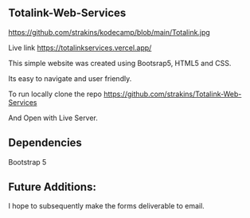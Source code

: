 ## Totalink-Web-Services

https://github.com/strakins/kodecamp/blob/main/Totalink.jpg

Live link  https://totalinkservices.vercel.app/

This simple website was created using Bootsrap5, HTML5 and CSS. 

Its easy to navigate and user friendly.

To run locally clone the repo https://github.com/strakins/Totalink-Web-Services

And Open with Live Server.

## Dependencies

Bootstrap 5

## Future Additions:

I hope to subsequently make the forms deliverable to email.

